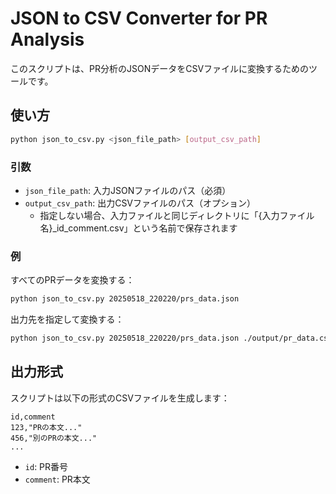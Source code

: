 # JSON to CSV Converter for PR Analysis

このスクリプトは、PR分析のJSONデータをCSVファイルに変換するためのツールです。

## 使い方

```bash
python json_to_csv.py <json_file_path> [output_csv_path]
```

### 引数
- `json_file_path`: 入力JSONファイルのパス（必須）
- `output_csv_path`: 出力CSVファイルのパス（オプション）
  - 指定しない場合、入力ファイルと同じディレクトリに「{入力ファイル名}_id_comment.csv」という名前で保存されます

### 例

すべてのPRデータを変換する：
```bash
python json_to_csv.py 20250518_220220/prs_data.json
```

出力先を指定して変換する：
```bash
python json_to_csv.py 20250518_220220/prs_data.json ./output/pr_data.csv
```

## 出力形式

スクリプトは以下の形式のCSVファイルを生成します：

```
id,comment
123,"PRの本文..."
456,"別のPRの本文..."
...
```

- `id`: PR番号
- `comment`: PR本文
